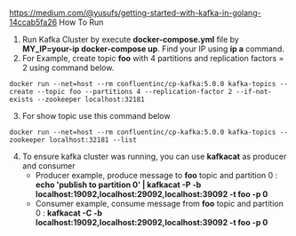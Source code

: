 https://medium.com/@yusufs/getting-started-with-kafka-in-golang-14ccab5fa26
How To Run
1. Run Kafka Cluster by execute **docker-compose.yml** file by **MY_IP=your-ip docker-compose up**. Find your IP using **ip a** command.
2. For Example, create topic **foo** with 4 partitions and replication factors = 2 using command below.
```
docker run --net=host --rm confluentinc/cp-kafka:5.0.0 kafka-topics --create --topic foo --partitions 4 --replication-factor 2 --if-not-exists --zookeeper localhost:32181
```
3. For show topic use this command below 
```
docker run --net=host --rm confluentinc/cp-kafka:5.0.0 kafka-topics --zookeeper localhost:32181 --list
```
4. To ensure kafka cluster was running, you can use **kafkacat** as producer and consumer
    * Producer example, produce message to **foo** topic and partition 0 : **echo 'publish to partition 0' | kafkacat -P -b localhost:19092,localhost:29092,localhost:39092 -t foo -p 0**
    * Consumer example, consume message from **foo** topic and partition 0 : **kafkacat -C -b localhost:19092,localhost:29092,localhost:39092 -t foo -p 0**
